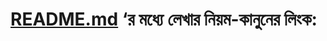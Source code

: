 # [README.md](https://github.com/adam-p/markdown-here/wiki/Markdown-Cheatsheet) ‘র মধ্যে লেখার নিয়ম-কানুনের  লিংক:
